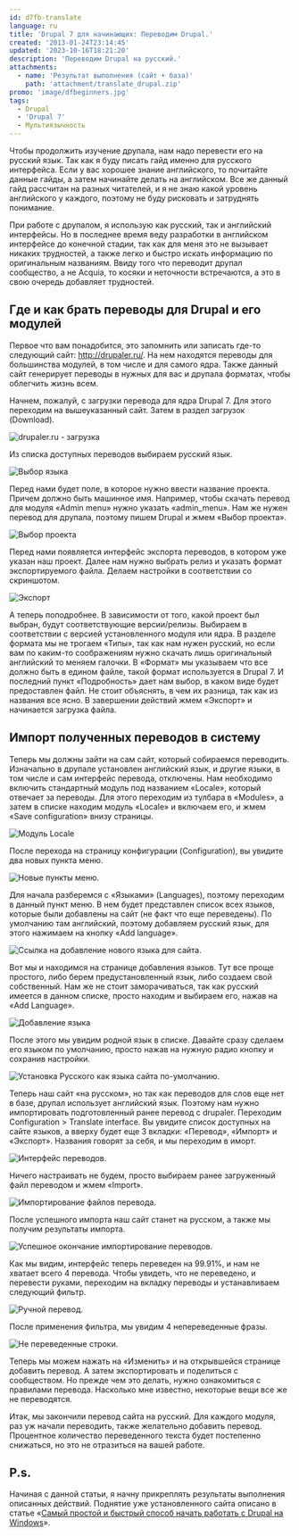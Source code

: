 ```yaml
---
id: d7fb-translate
language: ru
title: 'Drupal 7 для начинающих: Переводим Drupal.'
created: '2013-01-24T23:14:45'
updated: '2023-10-16T18:21:20'
description: 'Переводим Drupal на русский.'
attachments:
  - name: 'Результат выполнения (сайт + база)'
    path: 'attachment/translate_drupal.zip'
promo: 'image/dfbeginners.jpg'
tags:
  - Drupal
  - 'Drupal 7'
  - Мультиязычность
---
```


Чтобы продолжить изучение друпала, нам надо перевести его на русский язык. Так
как я буду писать гайд именно для русского интерфейса. Если у вас хорошее знание
английского, то почитайте данные гайды, а затем начинайте делать на английском.
Все же данный гайд рассчитан на разных читателей, и я не знаю какой уровень
английского у каждого, поэтому не буду рисковать и затруднять понимание.

При работе с друпалом, я использую как русский, так и английский интерфейсы. Но
в последнее время веду разработки в английском интерфейсе до конечной стадии,
так как для меня это не вызывает никаких трудностей, а также легко и быстро
искать информацию по оригинальным названиям. Ввиду того что переводит друпал
сообщество, а не Acquia, то косяки и неточности встречаются, а это в свою
очередь добавляет трудностей.

## Где и как брать переводы для Drupal и его модулей

Первое что вам понадобится, это запомнить или записать где-то следующий
сайт: <http://drupaler.ru/>. На нем находятся переводы для большинства модулей,
в том числе и для самого ядра. Также данный сайт генерирует переводы в нужных
для вас и друпала форматах, чтобы облегчить жизнь всем.

Начнем, пожалуй, с загрузки перевода для ядра Drupal 7. Для этого переходим на
вышеуказанный сайт. Затем в раздел загрузок (Download).

![drupaler.ru - загрузка](image/drupaler_download.png)

Из списка доступных переводов выбираем русский язык.

![Выбор языка](image/drupaler_russian.png)

Перед нами будет поле, в которое нужно ввести название проекта. Причем должно
быть машинное имя. Например, чтобы скачать перевод для модуля «Admin menu» нужно
указать «admin_menu». Нам же нужен перевод для друпала, поэтому пишем Drupal и
жмем «Выбор проекта».

![Выбор проекта](image/drupaler_project.png)

Перед нами появляется интерфейс экспорта переводов, в котором уже указан наш
проект. Далее нам нужно выбрать релиз и указать формат экспортируемого файла.
Делаем настройки в соответствии со скриншотом.

![Экспорт](image/drupaler_export.png)

А теперь поподробнее. В зависимости от того, какой проект был выбран, будут
соответствующие версии/релизы. Выбираем в соответствии с версией установленного
модуля или ядра. В разделе формата мы не трогаем «Типы», так как нам нужен
русский, но если вам по каким-то соображениям нужно скачать лишь оригинальный
английский то меняем галочки. В «Формат» мы указываем что все должно быть в
едином файле, такой формат используется в Drupal 7. И последний пункт
«Подробность» дает нам выбор, в каком виде будет предоставлен файл. Не стоит
объяснять, в чем их разница, так как из названия все ясно. В завершении действий
жмем «Экспорт» и начинается загрузка файла.

## Импорт полученных переводов в систему

Теперь мы должны зайти на сам сайт, который собираемся переводить. Изначально в
друпале установлен английский язык, и другие языки, в том числе и сам интерфейс
перевода, отключены. Нам необходимо включить стандартный модуль под названием
«Locale», который отвечает за переводы. Для этого переходим из тулбара в
«Modules», а затем в списке находим модуль «Locale» и включаем его, и жмем «Save
configuration» внизу страницы.

![Модуль Locale](image/modules_locale.png)

После перехода на страницу конфигурации (Configuration), вы увидите два новых
пункта меню.

![Новые пункты меню.](image/configuration_new_items.png)

Для начала разберемся с «Языками» (Languages), поэтому переходим в данный пункт
меню. В нем будет представлен список всех языков, которые были добавлены на
сайт (не факт что еще переведены). По умолчанию там английский, поэтому
добавляем русский язык, для этого нажимаем на кнопку «Add language».

![Ссылка на добавление нового языка для сайта.](image/languages_addnew.png)

Вот мы и находимся на странице добавления языков. Тут все проще простого, либо
берем предустановленный язык, либо создаем свой собственный. Нам же не стоит
заморачиваться, так как русский имеется в данном списке, просто находим и
выбираем его, нажав на «Add Language».

![Добавление языка](image/languages_addlang.png)

После этого мы увидим родной язык в списке. Давайте сразу сделаем его языком по
умолчанию, просто нажав на нужную радио кнопку и сохранив настройки.

![Установка Русского как языка сайта по-умолчанию.](image/default_russian.png)

Теперь наш сайт «на русском», но так как переводов для слов еще нет в базе,
друпал использует английский язык. Поэтому нам нужно импортировать
подготовленный ранее перевод с drupaler. Переходим Configuration > Translate
interface. Вы увидите список доступных на сайте языков, а вверху будет еще 3
вкладки: «Перевод», «Импорт» и «Экспорт». Названия говорят за себя, и мы
переходим в иморт.

![Интерфейс переводов.](image/translate_interface.png)

Ничего настраивать не будем, просто выбираем ранее загруженный файл переводом и
жмем «Import».

![Импортирование файлов перевода.](image/import_lang.png)

После успешного импорта наш сайт станет на русском, а также мы получим
результаты импорта.

![Успешное окончание импортирование переводов.](image/import_done.png)

Как мы видим, интерфейс теперь переведен на 99.91%, и нам не хватает всего 4
перевода. Чтобы увидеть, что не переведено, и перевести руками, переходим на
вкладку переводы и устанавливаем следующий фильтр.

![Ручной перевод.](image/hand_translate.png)

После применения фильтра, мы увидим 4 непереведенные фразы.

![Не переведенные строки.](image/untranslated.png)

Теперь мы можем нажать на «Изменить» и на открывшейся странице добавить перевод.
А затем экспортировать и поделиться с сообществом. Но прежде чем это делать,
нужно ознакомиться с правилами перевода. Насколько мне известно, некоторые вещи
все же не переводятся.

Итак, мы закончили перевод сайта на русский. Для каждого модуля, раз уж начали
переводить, также желательно добавить перевод. Процентное количество
переведенного текста будет постепенно снижаться, но это не отразиться на вашей
работе.

## P.s.

Начиная с данной статьи, я начну прикреплять результаты выполнения описанных
действий. Поднятие уже установленного сайта описано в
статье «[Самый простой и быстрый способ начать работать с Drupal на Windows][drupal-on-windows]».

[drupal-on-windows]: ../../../../2013/01/09/easy-start-with-drupal-on-windows/index.ru.md
